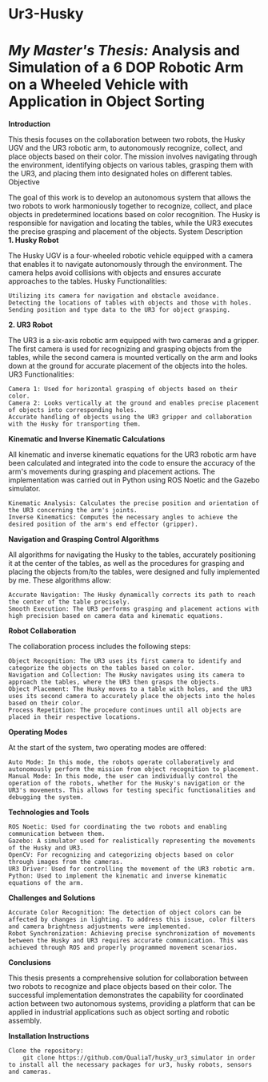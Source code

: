 # Ur3-Husky
<h1><b><I>My Master's Thesis:</I> Analysis and Simulation of a 6 DOP Robotic Arm on a Wheeled Vehicle with Application in Object Sorting</b></h1>
<b>Introduction</b>

This thesis focuses on the collaboration between two robots, the Husky UGV and the UR3 robotic arm, to autonomously recognize, collect, and place objects based on their color. The mission involves navigating through the environment, identifying objects on various tables, grasping them with the UR3, and placing them into designated holes on different tables.
Objective

The goal of this work is to develop an autonomous system that allows the two robots to work harmoniously together to recognize, collect, and place objects in predetermined locations based on color recognition. The Husky is responsible for navigation and locating the tables, while the UR3 executes the precise grasping and placement of the objects.
System Description
<b><br>1. Husky Robot</b>

The Husky UGV is a four-wheeled robotic vehicle equipped with a camera that enables it to navigate autonomously through the environment. The camera helps avoid collisions with objects and ensures accurate approaches to the tables.
Husky Functionalities:

    Utilizing its camera for navigation and obstacle avoidance.
    Detecting the locations of tables with objects and those with holes.
    Sending position and type data to the UR3 for object grasping.

<b>2. UR3 Robot</b>

The UR3 is a six-axis robotic arm equipped with two cameras and a gripper. The first camera is used for recognizing and grasping objects from the tables, while the second camera is mounted vertically on the arm and looks down at the ground for accurate placement of the objects into the holes.
UR3 Functionalities:

    Camera 1: Used for horizontal grasping of objects based on their color.
    Camera 2: Looks vertically at the ground and enables precise placement of objects into corresponding holes.
    Accurate handling of objects using the UR3 gripper and collaboration with the Husky for transporting them.

<b>Kinematic and Inverse Kinematic Calculations</b>

All kinematic and inverse kinematic equations for the UR3 robotic arm have been calculated and integrated into the code to ensure the accuracy of the arm's movements during grasping and placement actions. The implementation was carried out in Python using ROS Noetic and the Gazebo simulator.

    Kinematic Analysis: Calculates the precise position and orientation of the UR3 concerning the arm's joints.
    Inverse Kinematics: Computes the necessary angles to achieve the desired position of the arm's end effector (gripper).

<b>Navigation and Grasping Control Algorithms</b>

All algorithms for navigating the Husky to the tables, accurately positioning it at the center of the tables, as well as the procedures for grasping and placing the objects from/to the tables, were designed and fully implemented by me. These algorithms allow:

    Accurate Navigation: The Husky dynamically corrects its path to reach the center of the table precisely.
    Smooth Execution: The UR3 performs grasping and placement actions with high precision based on camera data and kinematic equations.

<b>Robot Collaboration</b>

The collaboration process includes the following steps:

    Object Recognition: The UR3 uses its first camera to identify and categorize the objects on the tables based on color.
    Navigation and Collection: The Husky navigates using its camera to approach the tables, where the UR3 then grasps the objects.
    Object Placement: The Husky moves to a table with holes, and the UR3 uses its second camera to accurately place the objects into the holes based on their color.
    Process Repetition: The procedure continues until all objects are placed in their respective locations.

<b>Operating Modes</b>

At the start of the system, two operating modes are offered:

    Auto Mode: In this mode, the robots operate collaboratively and autonomously perform the mission from object recognition to placement.
    Manual Mode: In this mode, the user can individually control the operation of the robots, whether for the Husky's navigation or the UR3's movements. This allows for testing specific functionalities and debugging the system.

<b>Technologies and Tools</b>

    ROS Noetic: Used for coordinating the two robots and enabling communication between them.
    Gazebo: A simulator used for realistically representing the movements of the Husky and UR3.
    OpenCV: For recognizing and categorizing objects based on color through images from the cameras.
    UR3 Driver: Used for controlling the movement of the UR3 robotic arm.
    Python: Used to implement the kinematic and inverse kinematic equations of the arm.

<b>Challenges and Solutions</b>

    Accurate Color Recognition: The detection of object colors can be affected by changes in lighting. To address this issue, color filters and camera brightness adjustments were implemented.
    Robot Synchronization: Achieving precise synchronization of movements between the Husky and UR3 requires accurate communication. This was achieved through ROS and properly programmed movement scenarios.

<b>Conclusions</b>

This thesis presents a comprehensive solution for collaboration between two robots to recognize and place objects based on their color. The successful implementation demonstrates the capability for coordinated action between two autonomous systems, providing a platform that can be applied in industrial applications such as object sorting and robotic assembly.

<b>Installation Instructions</b>

    Clone the repository:
        git clone https://github.com/QualiaT/husky_ur3_simulator in order to install all the necessary packages for ur3, husky robots, sensors and cameras.
